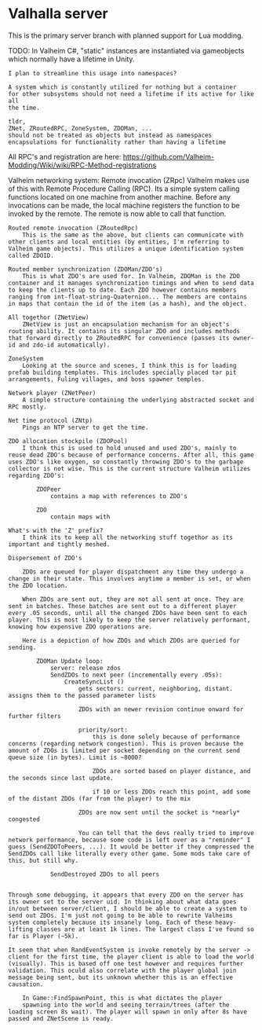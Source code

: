 # Valhalla server

This is the primary server branch with planned support for Lua modding.

TODO:
	In Valheim C#, "static" instances are instantiated via gameobjects
	which normally have a lifetime in Unity.

	I plan to streamline this usage into namespaces?

	A system which is constantly utilized for nothing but a container
	for other subsystems should not need a lifetime if its active for like all
	the time.

	tldr,
	ZNet, ZRoutedRPC, ZoneSystem, ZDOMan, ...
	should not be treated as objects but instead as namespaces
	encapsulations for functionality rather than having a lifetime

All RPC's and registration are here: https://github.com/Valheim-Modding/Wiki/wiki/RPC-Method-registrations

Valheim networking system:
	Remote invocation (ZRpc)
		Valheim makes use of this with Remote Procedure Calling (RPC). Its a simple system calling functions located on one machine from another machine. Before any invocations can be made, the local machine registers the function to be invoked by the remote. The remote is now able to call that function. 

	Routed remote invocation (ZRoutedRpc)
		This is the same as the above, but clients can communicate with other clients and local entities (by entities, I'm referring to Valheim game objects). This utilizes a unique identification system called ZDOID.
		
	Routed member synchronization (ZDOMan/ZDO's)
		This is what ZDO's are used for. In Valheim, ZDOMan is the ZDO container and it manages synchronization timings and when to send data to keep the clients up to date. Each ZDO however contains members ranging from int-float-string-Quaternion... The members are contains in maps that contain the id of the item (as a hash), and the object.

	All togethor (ZNetView)
		ZNetView is just an encapsulation mechanism for an object's routing ability. It contains its singular ZDO and includes methods that forward directly to ZRoutedRPC for convenience (passes its owner-id and zdo-id automatically).

	ZoneSystem
		Looking at the source and scenes, I think this is for loading prefab building templates. This includes specially placed tar pit arrangements, Fuling villages, and boss spawner temples.

	Network player (ZNetPeer)
		A simple structure containing the underlying abstracted socket and RPC mostly.

	Net time protocol (ZNtp)
		Pings an NTP server to get the time.

	ZDO allocation stockpile (ZDOPool)
		I think this is used to hold unused and used ZDO's, mainly to reuse dead ZDO's because of performance concerns. After all, this game uses ZDO's like oxygen, so constantly throwing ZDO's to the garbage collector is not wise. This is the current structure Valheim utilizes regarding ZDO's:
			
			ZDOPeer
				contains a map with references to ZDO's

			ZDO
				contain maps with 

	What's with the 'Z' prefix?
		I think its to keep all the networking stuff togethor as its important and tightly meshed.

	Dispersement of ZDO's

		ZDOs are queued for player dispatchment any time they undergo a change in their state. This involves anytime a member is set, or when the ZDO location.
		
		When ZDOs are sent out, they are not all sent at once. They are sent in batches. These batches are sent out to a different player every .05 seconds, until all the changed ZDOs have been sent to each player. This is most likely to keep the server relatively performant, knowing how expensive ZDO operations are. 

		Here is a depiction of how ZDOs and which ZDOs are queried for sending.

			ZDOMan Update loop:
				server: release zdos
				SendZDOs to next peer (incrementally every .05s):
					CreateSyncList ()
						gets sectors: current, neighboring, distant. assigns them to the passed parameter lists

						ZDOs with an newer revision continue onward for further filters

						priority/sort:
							this is done solely because of performance concerns (regarding network congestion). This is proven because the amount of ZDOs is limited per socket depending on the current send queue size (in bytes). Limit is ~8000?

							ZDOs are sorted based on player distance, and the seconds since last update.

							if 10 or less ZDOs reach this point, add some of the distant ZDOs (far from the player) to the mix

						ZDOs are now sent until the socket is *nearly* congested

						You can tell that the devs really tried to improve network performance, because some code is left over as a "reminder" I guess (SendZDOToPeers, ...). It would be better if they compressed the SendZDOs call like literally every other game. Some mods take care of this, but still why.
				
				SendDestroyed ZDOs to all peers 


	Through some debugging, it appears that every ZDO on the server has its owner set to the server uid. In thinking about what data goes in/out between server/client, I should be able to create a system to send out ZDOs. I'm just not going to be able to rewrite Valheims system completely because its insanely long. Each of these heavy-lifting classes are at least 1k lines. The largest class I've found so far is Player (~5k).

	It seem that when RandEventSystem is invoke remotely by the server -> client for the first time, the player client is able to load the world (visually). This is based off one test however and requires further validation. This oculd also correlate with the player global join message being sent, but its unknown whether this is an effective causation.

		In Game::FindSpawnPoint, this is what dictates the player
		spawning into the world and seeing terrain/trees (after the loading screen 8s wait). The player will spawn in only after 8s have passed and ZNetScene is ready.